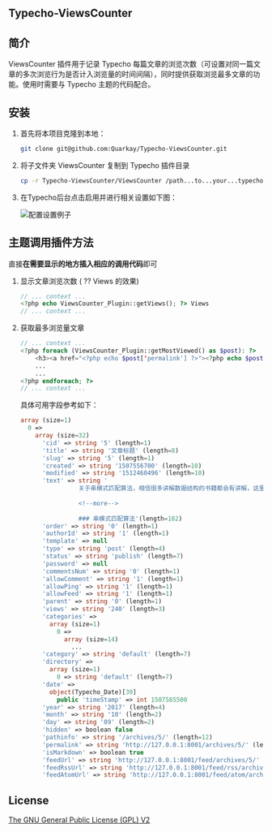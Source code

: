 Typecho-ViewsCounter
----

## 简介

ViewsCounter 插件用于记录 Typecho 每篇文章的浏览次数（可设置对同一篇文章的多次浏览行为是否计入浏览量的时间间隔），同时提供获取浏览最多文章的功能。使用时需要与 Typecho 主题的代码配合。

## 安装

1. 首先将本项目克隆到本地：

    ```bash
    git clone git@github.com:Quarkay/Typecho-ViewsCounter.git
    ```

2. 将子文件夹 ViewsCounter 复制到 Typecho 插件目录

    ```bash
    cp -r Typecho-ViewsCounter/ViewsCounter /path...to...your...typecho/usr/plugins/
    ```
    
3. 在Typecho后台点击启用并进行相关设置如下图：

    <img src="https://raw.githubusercontent.com/Quarkay/Typecho-ViewsCounter/master/config_example.png" alt="配置设置例子">

## 主题调用插件方法

直接**在需要显示的地方插入相应的调用代码**即可

1. 显示文章浏览次数 ( ?? Views 的效果)

    ```php
    // ... context ...
    <?php echo ViewsCounter_Plugin::getViews(); ?> Views
    // ... context ...
    ```

2. 获取最多浏览量文章

    ```php
    // ... context ...
    <?php foreach (ViewsCounter_Plugin::getMostViewed() as $post): ?>
        <h3><a href="<?php echo $post['permalink'] ?>"><?php echo $post['title'] ?></a></h3>
        ...
        ...
    <?php endforeach; ?>
    // ... context ...
    ```
    具体可用字段参考如下：
    
    ```php
    array (size=1)
      0 => 
        array (size=32)
          'cid' => string '5' (length=1)
          'title' => string '文章标题' (length=8)
          'slug' => string '5' (length=1)
          'created' => string '1507556700' (length=10)
          'modified' => string '1512460496' (length=10)
          'text' => string '
                    关于串模式匹配算法，相信很多讲解数据结构的书籍都会有讲解，这里先大概提一下。
                    
                    <!--more-->
                    
                    ### 串模式匹配算法'(length=102)
          'order' => string '0' (length=1)
          'authorId' => string '1' (length=1)
          'template' => null
          'type' => string 'post' (length=4)
          'status' => string 'publish' (length=7)
          'password' => null
          'commentsNum' => string '0' (length=1)
          'allowComment' => string '1' (length=1)
          'allowPing' => string '1' (length=1)
          'allowFeed' => string '1' (length=1)
          'parent' => string '0' (length=1)
          'views' => string '240' (length=3)
          'categories' => 
            array (size=1)
              0 => 
                array (size=14)
                  ...
          'category' => string 'default' (length=7)
          'directory' => 
            array (size=1)
              0 => string 'default' (length=7)
          'date' => 
            object(Typecho_Date)[39]
              public 'timeStamp' => int 1507585500
          'year' => string '2017' (length=4)
          'month' => string '10' (length=2)
          'day' => string '09' (length=2)
          'hidden' => boolean false
          'pathinfo' => string '/archives/5/' (length=12)
          'permalink' => string 'http://127.0.0.1:8001/archives/5/' (length=33)
          'isMarkdown' => boolean true
          'feedUrl' => string 'http://127.0.0.1:8001/feed/archives/5/' (length=38)
          'feedRssUrl' => string 'http://127.0.0.1:8001/feed/rss/archives/5/' (length=42)
          'feedAtomUrl' => string 'http://127.0.0.1:8001/feed/atom/archives/5/' (length=43)
    ```
    
## License

<a href="https://github.com/Quarkay/Typecho-SimpleCDN/blob/master/LICENSE.txt">The GNU General Public License (GPL) V2</a>